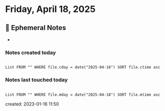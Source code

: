 # Friday, April 18, 2025

## 📝 Ephemeral Notes

-

### Notes created today

```dataview

List FROM "" WHERE file.cday = date("2025-04-18") SORT file.ctime asc

```

### Notes last touched today

```dataview

List FROM "" WHERE file.mday = date("2025-04-18") SORT file.mtime asc

```

created: 2023-01-16 11:50
